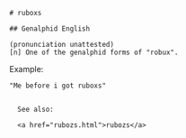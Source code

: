 
    # ruboxs

    ## Genalphid English

    (pronunciation unattested)
    [n] One of the genalphid forms of "robux".

Example:

    "Me before i got ruboxs"


      See also:

      <a href="rubozs.html">rubozs</a>








